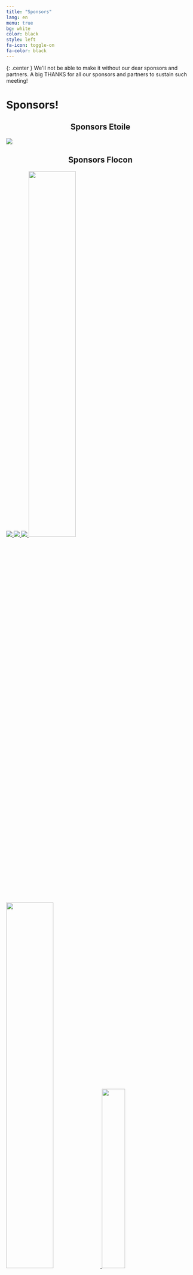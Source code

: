 ```yaml
---
title: "Sponsors"
lang: en
menu: true
bg: white
color: black
style: left
fa-icon: toggle-on
fa-color: black
---
```


{: .center }
    We'll not be able to make it without our dear sponsors and partners.
    A big THANKS for all our sponsors and partners to sustain such meeting!

# Sponsors!

<div class="supporters center">
  <h2 style="text-align: center;">Sponsors Etoile</h2>
  <a href="https://www.enalean.com/en" target="_blank" title="Enalean">
    <img class="supporter-logo wow slideInLeft" data-wow-duration="2s" src="{{ site.url }}/assets/themes/snowcamp/skin/sponsors/2016/enalean_logo.png"></img>
  </a>
</div>

<div class="supporters center">
  <h2 style="text-align: center;">Sponsors Flocon</h2>
  <a href="http://www.sonarqube.org/" target="_blank" title="SonarQube">
    <img class="supporter-logo wow slideInLeft" data-wow-duration="2s" src="{{ site.url }}/assets/themes/snowcamp/skin/sponsors/2016/sonarqube_logo.png"></img>
  </a>
  <a href="http://www.salesforce.com/" target="_blank" title="Salesforce">
    <img class="supporter-logo wow slideInRight" data-wow-duration="2s" src="{{ site.url }}/assets/themes/snowcamp/skin/sponsors/2016/salesforce_logo.png"></img>
  </a>
  <a href="https://www.elastic.co/" target="_blank" title="Elastic">
    <img class="supporter-logo wow slideInLeft" data-wow-duration="2s" src="{{ site.url }}/assets/themes/snowcamp/skin/sponsors/2016/elastic_logo.png"></img>
  </a>
  <a href="http://www.deolan.com/" target="_blank" title="Deolan">
    <img class="supporter-logo wow slideInRight" data-wow-duration="2s" src="{{ site.url }}/assets/themes/snowcamp/skin/sponsors/2016/deolan_logo.svg" style="width: 50%"></img>
  </a>
  <a href="http://www.datastax.com/" target="_blank" title="DataStax">
    <img class="supporter-logo wow slideInLeft" data-wow-duration="2s" src="{{ site.url }}/assets/themes/snowcamp/skin/sponsors/2016/datastax_logo.png" style="width: 50%"></img>
  </a>
  <a href="http://streamdata.io/" target="_blank" title="Streamdata.io">
    <img class="supporter-logo wow slideInRight" data-wow-duration="2s" src="{{ site.url }}/assets/themes/snowcamp/skin/sponsors/2016/streamdataio_logo.png" style="width: 35%"></img>
  </a>
</div>

# Partners!

<div class="supporters center">
  <a href="http://www.commitstrip.com/en/" target="_blank" title="CommitStrip">
    <img class="supporter-logo wow slideInLeft" data-wow-duration="1s" src="{{ site.url }}/assets/themes/snowcamp/skin/sponsors/2016/commitstrip_logo.png"></img>
  </a>  
  <a href="http://www.alpesjug.org/" target="_blank" title="AlpesJUG">
    <img class="supporter-logo wow slideInRight" data-wow-duration="2s" src="{{ site.url }}/assets/themes/snowcamp/skin/sponsors/2016/alpesjug_logo.jpeg"></img>
  </a>  
  <a href="http://www.clubagilerhonealpes.org/" target="_blank" title="CARA : Club Agile Rhône-Alpes">
    <img class="supporter-logo wow slideInLeft" data-wow-duration="2s" src="{{ site.url }}/assets/themes/snowcamp/skin/sponsors/2016/cara_logo.png"></img>
  </a>  
  <a href="http://ensimag.grenoble-inp.fr/welcome/" target="_blank" title="ENSIMAG">  
    <img class="supporter-logo wow slideInRight" data-wow-duration="2s" src="{{ site.url }}/assets/themes/snowcamp/skin/sponsors/2016/ensimag_logo.png"></img>
  </a>  
  <a href="http://www.oxiane.com/snowcamp-2016/" target="_blank" title="Oxiane">  
    <img class="supporter-logo wow slideInLeft" data-wow-duration="2s" src="{{ site.url }}/assets/themes/snowcamp/skin/sponsors/2016/oxiane_logo.png"></img>
  </a>  
  <a href="http://focusdigital.fr/" target="_blank" title="Focus Digital">  
    <img class="supporter-logo wow slideInRight" data-wow-duration="2s" src="{{ site.url }}/assets/themes/snowcamp/skin/sponsors/2016/focusdigital_logo.png" style="width: 25%"></img>
  </a>  
  <a href="http://www.silverpeas.org/" target="_blank" title="Silverpeas">  
    <img class="supporter-logo wow slideInLeft" data-wow-duration="2s" src="{{ site.url }}/assets/themes/snowcamp/skin/sponsors/2016/silverpeas_logo.png"></img>
  </a>  
</div>

#Become a SnowCamp Sponsor!

    SnowCamp is an event that gathers 250 developers on innovation and development (Web, Mobile, Java, Cloud, IoT…) for a 2-days conference on the 21st and 22nd of January in Grenoble (French Alps), followed by an skiing "unconference" on the 23rd.

This technical conference targets developers and researchers, mixing them to foster innovation.
The keynote will feature lightning talks (5 minutes) where researchers and PhD students will present their research topics.

Since the early stage of electricity, Grenoble has been a place of
innovation: laboratories and industries at the forefront of technology have
established themselves there, it was ranked \#5 most innovative city in the
world by Forbes magazine and it is now labelled “French Tech” as a
recognition of its technical leadership in France. In Grenoble, innovation
dug its roots in the surrounding mountains. That’s why the SnowCamp
team organizes an *"unconference"* day following the conference where
attendees will keep on sharing their knowledge and ideas in a less formal
and more relax context, prone to creativity : the snowy slopes.

Why should you sponsor SnowCamp? You need to recruit new talents,
you want to set up or confirm your image in innovating communities, or
spread the developers about your services and products; then the
SnowCamp is the perfect opportunity!
To make possible those 2 days of conferences and workshops (with 3
parallel tracks, cumulating more than 30 presentations) with a very
attractive price of 50 euros, your support is highly welcome.

All you need to do is to say “yes” to one of the sponsoring packs we’re
proposing.

Note that the number of partnerships will be limited.

<a href="mailto:sponsor@snowcamp.io">Contact us!</a>
